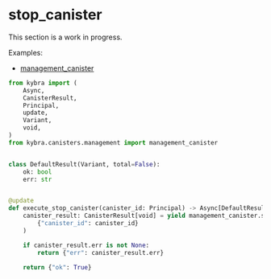 # stop_canister

This section is a work in progress.

Examples:

-   [management_canister](https://github.com/demergent-labs/kybra/tree/main/examples/management_canister)

```python
from kybra import (
    Async,
    CanisterResult,
    Principal,
    update,
    Variant,
    void,
)
from kybra.canisters.management import management_canister


class DefaultResult(Variant, total=False):
    ok: bool
    err: str


@update
def execute_stop_canister(canister_id: Principal) -> Async[DefaultResult]:
    canister_result: CanisterResult[void] = yield management_canister.stop_canister(
        {"canister_id": canister_id}
    )

    if canister_result.err is not None:
        return {"err": canister_result.err}

    return {"ok": True}
```
